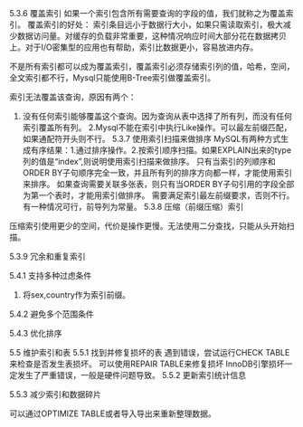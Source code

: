 
5.3.6  覆盖索引
如果一个索引包含所有需要查询的字段的值，我们就称之为覆盖索引。
覆盖索引的好处：
索引条目远小于数据行大小，如果只需读取索引，极大减少数据访问量。对缓存的负载非常重要，这种情况响应时间大部分花在数据拷贝上。对于I/O密集型的应用也有帮助，索引比数据更小，容易放进内存。

不是所有索引都可以成为覆盖索引，覆盖索引必须存储索引列的值，哈希，空间，全文索引都不行，Mysql只能使用B-Tree索引做覆盖索引。

索引无法覆盖该查询，原因有两个：
1. 没有任何索引能够覆盖这个查询。因为查询从表中选择了所有列，而没有任何索引覆盖所有列。
2.Mysql不能在索引中执行Like操作。可以最左前缀匹配，如果通配符开头则不行。
5.3.7 使用索引扫描来做排序
MySQL有两种方式生成有序结果：1.通过排序操作。2.按索引顺序扫描。如果EXPLAIN出来的type列的值是“index”,则说明使用索引扫描来做排序。
只有当索引的列顺序和ORDER BY子句顺序完全一致，并且所有列的排序方向都一样，才能使用索引来排序。
如果查询需要关联多张表，则只有当ORDER BY子句引用的字段全部为第一个表时，才能用索引做排序。
需要满足索引最左前缀要求，否则不行。有一种情况可行，前导列为常量。
5.3.8 压缩（前缀压缩）索引



压缩索引使用更少的空间，代价是操作更慢。无法使用二分查找，只能从头开始扫描。

5.3.9 冗余和重复索引

5.4.1 支持多种过虑条件
1. 将sex,country作为索引前缀。



5.4.2 避免多个范围条件


5.4.3 优化排序






5.5 维护索引和表
5.5.1 找到并修复损坏的表
遇到错误，尝试运行CHECK TABLE来检查是否发生表损坏。
可以使用REPAIR TABLE来修复损坏
InnoDB引擎损坏一定发生了严重错误，一般是硬件问题导致。
5.5.2 更新索引统计信息

5.5.3 减少索引和数据碎片


可以通过OPTIMIZE TABLE或者导入导出来重新整理数据。